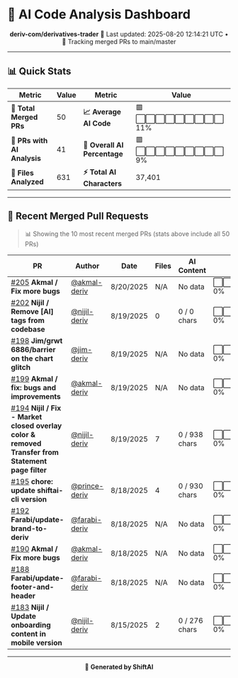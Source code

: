 # 🤖 AI Code Analysis Dashboard

<div align="center">

**deriv-com/derivatives-trader**
📅 Last updated: 2025-08-20 12:14:21 UTC • 🔄 Tracking merged PRs to main/master

</div>

---

## 📊 Quick Stats

| Metric | Value | Metric | Value |
|--------|-------|--------|-------|
| **📁 Total Merged PRs** | 50 | **📈 Average AI Code** | 🟥⬜⬜⬜⬜⬜⬜⬜⬜⬜ 11% |
| **🤖 PRs with AI Analysis** | 41 | **🎯 Overall AI Percentage** | 🟥⬜⬜⬜⬜⬜⬜⬜⬜⬜ 9% |
| **📄 Files Analyzed** | 631 | **⚡ Total AI Characters** | 37,401 |

---

## 🚀 Recent Merged Pull Requests

> 📊 Showing the 10 most recent merged PRs (stats above include all 50 PRs)

| PR | Author | Date | Files | AI Content | Percentage |
|----|--------|------|-------|------------|------------|
| [#205](#) **Akmal / Fix more bugs** | [@akmal-deriv](https://github.com/akmal-deriv) | 8/20/2025 | N/A | No data | ⬜⬜⬜⬜⬜⬜⬜⬜⬜⬜⬜⬜⬜⬜⬜   0% |
| [#202](#) **Nijil / Remove [AI] tags from codebase** | [@nijil-deriv](https://github.com/nijil-deriv) | 8/19/2025 | 0 | 0 / 0 chars | ⬜⬜⬜⬜⬜⬜⬜⬜⬜⬜⬜⬜⬜⬜⬜   0% |
| [#198](#) **Jim/grwt 6886/barrier on the chart glitch** | [@jim-deriv](https://github.com/jim-deriv) | 8/19/2025 | N/A | No data | ⬜⬜⬜⬜⬜⬜⬜⬜⬜⬜⬜⬜⬜⬜⬜   0% |
| [#199](#) **Akmal / fix: bugs and improvements** | [@akmal-deriv](https://github.com/akmal-deriv) | 8/19/2025 | N/A | No data | ⬜⬜⬜⬜⬜⬜⬜⬜⬜⬜⬜⬜⬜⬜⬜   0% |
| [#194](#) **Nijil / Fix - Market closed overlay color & removed Transfer from Statement page filter** | [@nijil-deriv](https://github.com/nijil-deriv) | 8/19/2025 | 7 | 0 / 938 chars | ⬜⬜⬜⬜⬜⬜⬜⬜⬜⬜⬜⬜⬜⬜⬜   0% |
| [#195](#) **chore: update shiftai-cli version** | [@prince-deriv](https://github.com/prince-deriv) | 8/18/2025 | 4 | 0 / 930 chars | ⬜⬜⬜⬜⬜⬜⬜⬜⬜⬜⬜⬜⬜⬜⬜   0% |
| [#192](#) **Farabi/update-brand-to-deriv** | [@farabi-deriv](https://github.com/farabi-deriv) | 8/18/2025 | N/A | No data | ⬜⬜⬜⬜⬜⬜⬜⬜⬜⬜⬜⬜⬜⬜⬜   0% |
| [#190](#) **Akmal / Fix more bugs** | [@akmal-deriv](https://github.com/akmal-deriv) | 8/18/2025 | N/A | No data | ⬜⬜⬜⬜⬜⬜⬜⬜⬜⬜⬜⬜⬜⬜⬜   0% |
| [#188](#) **Farabi/update-footer-and-header** | [@farabi-deriv](https://github.com/farabi-deriv) | 8/18/2025 | N/A | No data | ⬜⬜⬜⬜⬜⬜⬜⬜⬜⬜⬜⬜⬜⬜⬜   0% |
| [#183](#) **Nijil / Update onboarding content in mobile version** | [@nijil-deriv](https://github.com/nijil-deriv) | 8/15/2025 | 2 | 0 / 276 chars | ⬜⬜⬜⬜⬜⬜⬜⬜⬜⬜⬜⬜⬜⬜⬜   0% |

---

<div align="center">

🚀 **Generated by ShiftAI**

</div>